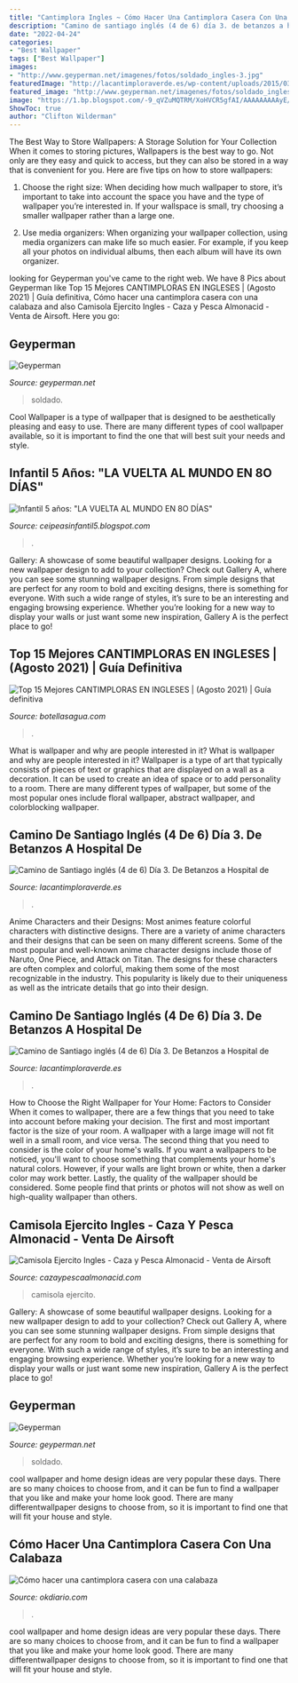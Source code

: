 ```yaml
---
title: "Cantimplora Ingles ~ Cómo Hacer Una Cantimplora Casera Con Una Calabaza"
description: "Camino de santiago inglés (4 de 6) día 3. de betanzos a hospital de"
date: "2022-04-24"
categories:
- "Best Wallpaper"
tags: ["Best Wallpaper"]
images:
- "http://www.geyperman.net/imagenes/fotos/soldado_ingles-3.jpg"
featuredImage: "http://lacantimploraverde.es/wp-content/uploads/2015/03/Subida-con-estatua-de-peregrino-a-1-kilómetro-en-la-salida-de-Betanzos_500x375-300x225.jpg"
featured_image: "http://www.geyperman.net/imagenes/fotos/soldado_ingles-3.jpg"
image: "https://1.bp.blogspot.com/-9_qVZuMQTRM/XoHVCR5gfAI/AAAAAAAAAyE/XDq6ruPtStcDK4le7p8rOVZQJ55WuhxiwCLcBGAsYHQ/s1600/mundo.JPG"
ShowToc: true
author: "Clifton Wilderman"
---
```



The Best Way to Store Wallpapers: A Storage Solution for Your Collection
When it comes to storing pictures, Wallpapers is the best way to go. Not only are they easy and quick to access, but they can also be stored in a way that is convenient for you. Here are five tips on how to store wallpapers:
1) Choose the right size: When deciding how much wallpaper to store, it’s important to take into account the space you have and the type of wallpaper you’re interested in. If your wallspace is small, try choosing a smaller wallpaper rather than a large one.

2) Use media organizers: When organizing your wallpaper collection, using media organizers can make life so much easier. For example, if you keep all your photos on individual albums, then each album will have its own organizer.

	

		
looking for Geyperman you've came to the right web. We have 8 Pics about Geyperman like Top 15 Mejores CANTIMPLORAS EN INGLESES | (Agosto 2021) | Guía definitiva, Cómo hacer una cantimplora casera con una calabaza and also Camisola Ejercito Ingles - Caza y Pesca Almonacid - Venta de Airsoft. Here you go:
		
    
## Geyperman

<img loading=lazy src="https://www.geyperman.net/imagenes/fotos/soldado_ingles-1.jpg" onerror="this.onerror=null;this.src='https://tse2.mm.bing.net/th?id=OIP.1R1dtY-5HfZUU2-Y3WTUiQHaJG&amp;pid=15.1';" alt="Geyperman">

_Source: geyperman.net_

>soldado. 

	

Cool Wallpaper is a type of wallpaper that is designed to be aesthetically pleasing and easy to use. There are many different types of cool wallpaper available, so it is important to find the one that will best suit your needs and style.

    
## Infantil 5 Años: &quot;LA VUELTA AL MUNDO EN 8O DÍAS&quot;

<img loading=lazy src="https://1.bp.blogspot.com/-9_qVZuMQTRM/XoHVCR5gfAI/AAAAAAAAAyE/XDq6ruPtStcDK4le7p8rOVZQJ55WuhxiwCLcBGAsYHQ/s1600/mundo.JPG" onerror="this.onerror=null;this.src='https://tse4.mm.bing.net/th?id=OIP.xOCScKvKiVg4viOV1o6mygHaFj&amp;pid=15.1';" alt="Infantil 5 años: &quot;LA VUELTA AL MUNDO EN 8O DÍAS&quot;">

_Source: ceipeasinfantil5.blogspot.com_

>. 

	

Gallery: A showcase of some beautiful wallpaper designs.
Looking for a new wallpaper design to add to your collection? Check out Gallery A, where you can see some stunning wallpaper designs. From simple designs that are perfect for any room to bold and exciting designs, there is something for everyone. With such a wide range of styles, it’s sure to be an interesting and engaging browsing experience. Whether you’re looking for a new way to display your walls or just want some new inspiration, Gallery A is the perfect place to go!





	
	
    
## Top 15 Mejores CANTIMPLORAS EN INGLESES | (Agosto 2021) | Guía Definitiva

<img loading=lazy src="https://images-na.ssl-images-amazon.com/images/I/41Dr0-O14QL._AC_SX425_.jpg" onerror="this.onerror=null;this.src='https://tse1.mm.bing.net/th?id=OIP.ZNnpRQBvABoQ7vna_nWqzQAAAA&amp;pid=15.1';" alt="Top 15 Mejores CANTIMPLORAS EN INGLESES | (Agosto 2021) | Guía definitiva">

_Source: botellasagua.com_

>. 

	

What is wallpaper and why are people interested in it?
What is wallpaper and why are people interested in it?
Wallpaper is a type of art that typically consists of pieces of text or graphics that are displayed on a wall as a decoration. It can be used to create an idea of space or to add personality to a room. There are many different types of wallpaper, but some of the most popular ones include floral wallpaper, abstract wallpaper, and colorblocking wallpaper.

    
## Camino De Santiago Inglés (4 De 6) Día 3. De Betanzos A Hospital De

<img loading=lazy src="http://lacantimploraverde.es/wp-content/uploads/2015/03/Iglesia-de-San-Estevo-de-Cos_375x500-225x300.jpg" onerror="this.onerror=null;this.src='https://tse1.mm.bing.net/th?id=OIP.KWYux9kWVijLFwog0_64bAAAAA&amp;pid=15.1';" alt="Camino de Santiago inglés (4 de 6) Día 3. De Betanzos a Hospital de">

_Source: lacantimploraverde.es_

>. 

	

Anime Characters and their Designs: Most animes feature colorful characters with distinctive designs.
There are a variety of anime characters and their designs that can be seen on many different screens. Some of the most popular and well-known anime character designs include those of Naruto, One Piece, and Attack on Titan. The designs for these characters are often complex and colorful, making them some of the most recognizable in the industry. This popularity is likely due to their uniqueness as well as the intricate details that go into their design.

    
## Camino De Santiago Inglés (4 De 6) Día 3. De Betanzos A Hospital De

<img loading=lazy src="http://lacantimploraverde.es/wp-content/uploads/2015/03/Subida-con-estatua-de-peregrino-a-1-kilómetro-en-la-salida-de-Betanzos_500x375-300x225.jpg" onerror="this.onerror=null;this.src='https://tse2.mm.bing.net/th?id=OIP.KoOtiCzEZ_fQyNpLj74J1wAAAA&amp;pid=15.1';" alt="Camino de Santiago inglés (4 de 6) Día 3. De Betanzos a Hospital de">

_Source: lacantimploraverde.es_

>. 

	

How to Choose the Right Wallpaper for Your Home: Factors to Consider
When it comes to wallpaper, there are a few things that you need to take into account before making your decision. The first and most important factor is the size of your room. A wallpaper with a large image will not fit well in a small room, and vice versa. 
The second thing that you need to consider is the color of your home's walls. If you want a wallpapers to be noticed, you'll want to choose something that complements your home's natural colors. However, if your walls are light brown or white, then a darker color may work better. 
Lastly, the quality of the wallpaper should be considered. Some people find that prints or photos will not show as well on high-quality wallpaper than others.

    
## Camisola Ejercito Ingles - Caza Y Pesca Almonacid - Venta De Airsoft

<img loading=lazy src="https://cazaypescaalmonacid.com/229-thickbox_default/camisola-ejercito-ingles.jpg" onerror="this.onerror=null;this.src='https://tse1.mm.bing.net/th?id=OIP.nziV2cm4DM6rnzp57G9LLAHaHa&amp;pid=15.1';" alt="Camisola Ejercito Ingles - Caza y Pesca Almonacid - Venta de Airsoft">

_Source: cazaypescaalmonacid.com_

>camisola ejercito. 

	

Gallery: A showcase of some beautiful wallpaper designs.
Looking for a new wallpaper design to add to your collection? Check out Gallery A, where you can see some stunning wallpaper designs. From simple designs that are perfect for any room to bold and exciting designs, there is something for everyone. With such a wide range of styles, it’s sure to be an interesting and engaging browsing experience. Whether you’re looking for a new way to display your walls or just want some new inspiration, Gallery A is the perfect place to go!





	
	
    
## Geyperman

<img loading=lazy src="http://www.geyperman.net/imagenes/fotos/soldado_ingles-3.jpg" onerror="this.onerror=null;this.src='https://tse4.mm.bing.net/th?id=OIP.hSIxHKiiNA6abOLUilFQugHaNu&amp;pid=15.1';" alt="Geyperman">

_Source: geyperman.net_

>soldado. 

	

cool wallpaper and home design ideas are very popular these days. There are so many choices to choose from, and it can be fun to find a wallpaper that you like and make your home look good. There are many differentwallpaper designs to choose from, so it is important to find one that will fit your house and style.

    
## Cómo Hacer Una Cantimplora Casera Con Una Calabaza

<img loading=lazy src="https://okdiario.com/img/2018/11/19/como-hacer-una-cantimplora-casera-655x368.jpg" onerror="this.onerror=null;this.src='https://tse4.mm.bing.net/th?id=OIP.2i_tSVeCVjOMgRSffN8-CwHaEK&amp;pid=15.1';" alt="Cómo hacer una cantimplora casera con una calabaza">

_Source: okdiario.com_

>. 

	

cool wallpaper and home design ideas are very popular these days. There are so many choices to choose from, and it can be fun to find a wallpaper that you like and make your home look good. There are many differentwallpaper designs to choose from, so it is important to find one that will fit your house and style.

